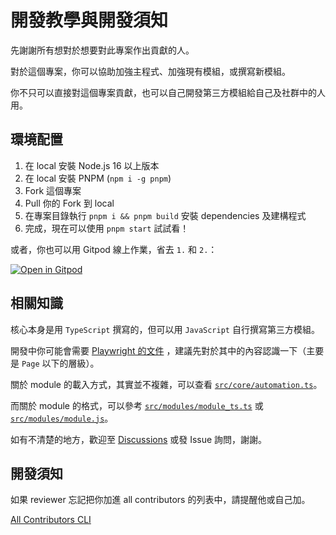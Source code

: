 # 開發教學與開發須知

先謝謝所有想對於想要對此專案作出貢獻的人。

對於這個專案，你可以協助加強主程式、加強現有模組，或撰寫新模組。

你不只可以直接對這個專案貢獻，也可以自己開發第三方模組給自己及社群中的人用。

## 環境配置

1. 在 local 安裝 Node.js 16 以上版本
2. 在 local 安裝 PNPM (`npm i -g pnpm`)
3. Fork 這個專案
4. Pull 你的 Fork 到 local
5. 在專案目錄執行 `pnpm i && pnpm build` 安裝 dependencies 及建構程式
6. 完成，現在可以使用 `pnpm start` 試試看！

或者，你也可以用 Gitpod 線上作業，省去 `1.` 和 `2.`：

[![Open in Gitpod][gitpod-svg]][gitpod-link]

## 相關知識

核心本身是用 `TypeScript` 撰寫的，但可以用 `JavaScript` 自行撰寫第三方模組。

開發中你可能會需要 [Playwright 的文件](https://playwright.dev/docs/api/class-playwright) ，建議先對於其中的內容認識一下（主要是 `Page` 以下的層級）。

關於 module 的載入方式，其實並不複雜，可以查看 [`src/core/automation.ts`](src/core/automation.ts)。

而關於 module 的格式，可以參考 [`src/modules/module_ts.ts`](src/modules/module_ts.ts) 或 [`src/modules/module.js`](src/modules/module.js)。

如有不清楚的地方，歡迎至 [Discussions](https://github.com/JacobLinCool/Bahamut-Automation/discussions) 或發 Issue 詢問，謝謝。

## 開發須知

如果 reviewer 忘記把你加進 all contributors 的列表中，請提醒他或自己加。

[All Contributors CLI][all-contributors-cli-usage]

[gitpod-svg]: https://gitpod.io/button/open-in-gitpod.svg
[gitpod-link]: https://gitpod.io/#https://github.com/JacobLinCool/Bahamut-Automation
[all-contributors-cli-usage]: https://allcontributors.org/docs/en/cli/usage